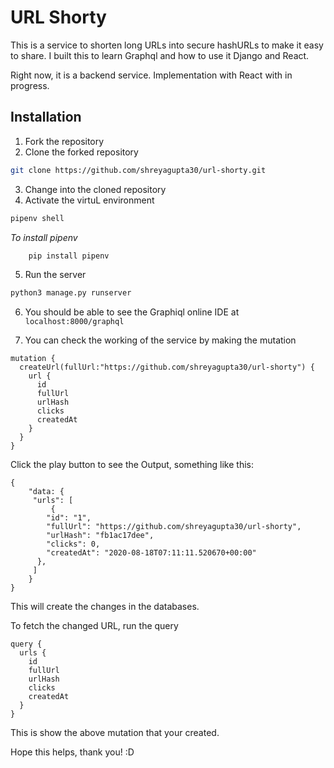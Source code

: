 # URL Shorty
This is a service to shorten long URLs into secure hashURLs to make it easy to share. I built this to learn Graphql and how to use it Django and React. 

Right now, it is a backend service. Implementation with React with in progress. 

## Installation

1. Fork the repository
2. Clone the forked repository
``` bash
git clone https://github.com/shreyagupta30/url-shorty.git
```
3. Change into the cloned repository
4. Activate the virtuL environment
``` bash
pipenv shell
```
*To install pipenv*
```bash
    pip install pipenv
```
5. Run the server
``` bash
python3 manage.py runserver
```
6. You should be able to see the Graphiql online IDE at 
``` localhost:8000/graphql ```

7. You can check the working of the service by making the mutation
``` 
mutation {
  createUrl(fullUrl:"https://github.com/shreyagupta30/url-shorty") {
    url {
      id
      fullUrl
      urlHash
      clicks
      createdAt
    }
  }
}
```
Click the play button to see the Output, something like this:
```
{
    "data: {
     "urls": [
         {
        "id": "1",
        "fullUrl": "https://github.com/shreyagupta30/url-shorty",
        "urlHash": "fb1ac17dee",
        "clicks": 0,
        "createdAt": "2020-08-18T07:11:11.520670+00:00"
      },
     ]
    }
}
```
This will create the changes in the databases.

To fetch the changed URL, run the query
``` 
query {
  urls {
    id
    fullUrl
    urlHash
    clicks
    createdAt
  }
}
```
This is show the above mutation that your created.

Hope this helps, thank you! :D
